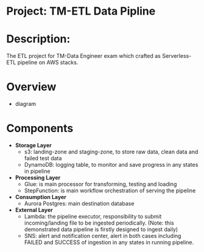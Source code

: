 # Project: TM-ETL Data Pipline

# Description:
The ETL project for TM-Data Engineer exam which crafted as Serverless-ETL pipeline on AWS stacks.  

# Overview 
- diagram

# Components 
- **Storage Layer**
  - s3: landing-zone and staging-zone, to store raw data, clean data and failed test data
  - DynamoDB: logging table, to monitor and save progress in any states in pipeline 
- **Processing Layer**
  - Glue: is main processor for transforming, testing and loading
  - StepFunction: is main workflow orchestration of serving the pipeline
- **Consumption Layer**
  - Aurora Postgres: main destination database
- **External Layer**
  - Lambda: the pipeline executor, responsibility to submit incoming/landing file to be ingested periodically. 
  (Note: this demonstrated data pipeline is firstly designed to ingest daily)
  - SNS: alert and notification center, alert in both cases including FAILED and SUCCESS of ingestion in any states in running pipeline. 